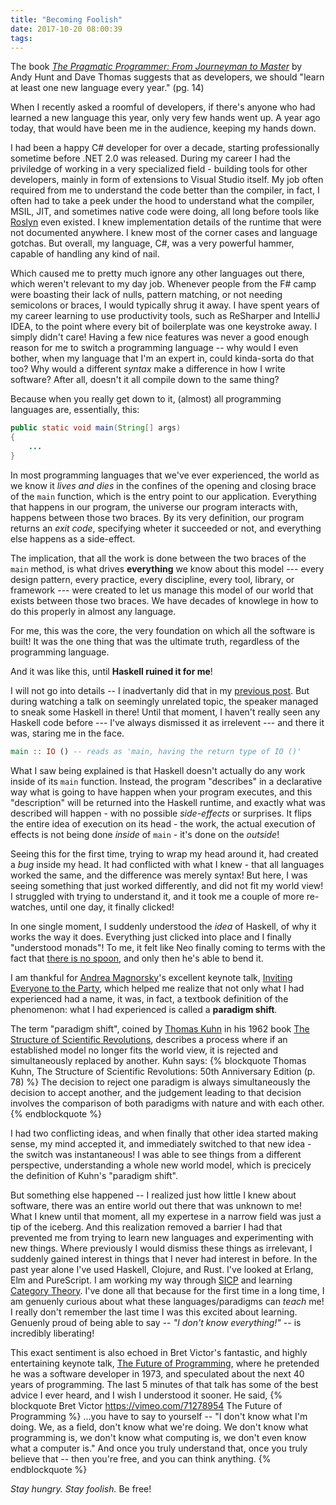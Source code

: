 ```yaml
---
title: "Becoming Foolish"
date: 2017-10-20 08:00:39
tags:
---
```

The book [*The Pragmatic Programmer: From Journeyman to Master*](https://pragprog.com/book/tpp/the-pragmatic-programmer) by Andy Hunt and Dave Thomas suggests that as developers, we should "learn at least one new language every year." (pg. 14)

When I recently asked a roomful of developers, if there's anyone who had learned a new language this year, only very few hands went up. A year ago today, that would have been me in the audience, keeping my hands down.

<!-- more -->

I had been a happy C# developer for over a decade, starting professionally sometime before .NET 2.0 was released. During my career I had the priviledge of working in a very specialized field - building tools for other developers, mainly in form of extensions to Visual Studio itself. My job often required from me to understand the code better than the compiler, in fact, I often had to take a peek under the hood to understand what the compiler, MSIL, JIT, and sometimes native code were doing, all long before tools like [Roslyn](https://github.com/dotnet/roslyn) even existed. I knew implementation details of the runtime that were not documented anywhere. I knew most of the corner cases and language gotchas. But overall, my language, C#, was a very powerful hammer, capable of handling any kind of nail.

Which caused me to pretty much ignore any other languages out there, which weren't relevant to my day job. Whenever people from the F# camp were boasting their lack of nulls, pattern matching, or not needing semicolons or braces, I would typically shrug it away. I have spent years of my career learning to use productivity tools, such as ReSharper and IntelliJ IDEA, to the point where every bit of boilerplate was one keystroke away. I simply didn't care! Having a few nice features was never a good enough reason for me to switch a programming language -- why would I even bother, when my language that I'm an expert in, could kinda-sorta do that too? Why would a different *syntax* make a difference in how I write software? After all, doesn't it all compile down to the same thing?

Because when you really get down to it, (almost) all programming languages are, essentially, this:

```java
public static void main(String[] args)
{
    ...
}
```
In most programming languages that we've ever experienced, the world as we know it *lives and dies* in the confines of the opening and closing brace of the `main` function, which is the entry point to our application. Everything that happens in our program, the universe our program interacts with, happens between those two braces. By its very definition, our program returns an *exit code*, specifying wheter it succeeded or not, and everything else happens as a side-effect.

The implication, that all the work is done between the two braces of the `main` method, is what drives **everything** we know about this model --- every design pattern, every practice, every discipline, every tool, library, or framework --- were created to let us manage this model of our world that exists between those two braces. We have decades of knowlege in how to do this properly in almost any language.

For me, this was the core, the very foundation on which all the software is built! It was the one thing that was the ultimate truth, regardless of the programming language.

And it was like this, until **Haskell ruined it for me**!

I will not go into details -- I inadvertanly did that in my [previous post](/2017/05/from-net-to-scala-and-beyond-a-journey-to-functional-programming/). But during watching a talk on seemingly unrelated topic, the speaker managed to sneak some Haskell in there! Until that moment, I haven't really seen any Haskell code before --- I've always dismissed it as irrelevent --- and there it was,  staring me in the face.

```haskell
main :: IO () -- reads as 'main, having the return type of IO ()'
```

What I saw being explained is that Haskell doesn't actually do any work inside of its `main` function. Instead, the program "describes" in a declarative way what is going to have happen when your program executes, and this "description" will be returned into the Haskell runtime, and exactly what was described will happen - with no possible *side-effects* or surprises. It flips the entire idea of execution on its head - the work, the actual execution of effects is not being done *inside* of `main` - it's done on the *outside*!

Seeing this for the first time, trying to wrap my head around it, had created a *bug* inside my head. It had conflicted with what I knew - that all languages worked the same, and the difference was merely syntax! But here, I was seeing something that just worked differently, and did not fit my world view! I struggled with trying to understand it, and it took me a couple of more re-watches, until one day, it finally clicked!

In one single moment, I suddenly understood the *idea* of Haskell, of why it works the way it does. Everything just clicked into place and I finally "understood monads"! To me, it felt like Neo finally coming to terms with the fact that [there is no spoon](https://www.youtube.com/watch?v=uAXtO5dMqEI), and only then he's able to bend it. 

I am thankful for [Andrea Magnorsky](https://twitter.com/silverSpoon)'s excellent keynote talk, [Inviting Everyone to the Party](https://www.youtube.com/watch?v=WBu43Tj0zOY), which helped me realize that not only what I had experienced had a name, it was, in fact, a textbook definition of the phenomenon: what I had experienced is called a **paradigm shift**.

The term "paradigm shift", coined by [Thomas Kuhn](https://en.wikipedia.org/wiki/Thomas_Kuhn) in his 1962 book [The Structure of Scientific Revolutions](https://en.wikipedia.org/wiki/The_Structure_of_Scientific_Revolutions), describes a process where if an established model no longer fits the world view, it is rejected and simultaneously replaced by another. Kuhn says:
{% blockquote Thomas Kuhn, The Structure of Scientific Revolutions: 50th Anniversary Edition (p. 78) %}
The decision to reject one paradigm is always simultaneously the decision to accept another, and the judgement leading to that decision involves the comparison of both paradigms with nature and with each other.
{% endblockquote %}

I had two conflicting ideas, and when finally that other idea started making sense, my mind accepted it, and immediately switched to that new idea - the switch was instantaneous! I was able to see things from a different perspective, understanding a whole new world model, which is precicely the definition of Kuhn's "paradigm shift".

But something else happened -- I realized just how little I knew about software, there was an entire world out there that was unknown to me! What I knew until that moment, all my expertese in a narrow field was just a tip of the iceberg. And this realization removed a barrier I had that prevented me from trying to learn new languages and experimenting with new things. Where previously I would dismiss these things as irrelevant, I suddenly gained interest in things that I never had interest in before. In the past year alone I've used Haskell, Clojure, and Rust. I've looked at Erlang, Elm and PureScript. I am working my way through [SICP](https://mitpress.mit.edu/sicp/full-text/book/book.html) and learning [Category Theory](https://github.com/hmemcpy/milewski-ctfp-pdf). I've done all that because for the first time in a long time, I am genuenly curious about what these languages/paradigms can *teach* me! I really don't remember the last time I was this excited about learning. Genuenly proud of being able to say -- *"I don't know everything!"* -- is incredibly liberating!

This exact sentiment is also echoed in Bret Victor's fantastic, and highly entertaining keynote talk, [The Future of Programming](https://vimeo.com/71278954), where he pretended he was a software developer in 1973, and speculated about the next 40 years of programming. The last 5 minutes of that talk has some of the best advice I ever heard, and I wish I understood it sooner. He said,
{% blockquote Bret Victor https://vimeo.com/71278954 The Future of Programming %}
...you have to say to yourself -- "I don't know what I'm doing. We, as a field, don't know what we're doing. We don't know what programming is, we don't know what computing is, we don't even know what a computer is." And once you truly understand that, once you truly believe that -- then you're free, and you can think anything.
{% endblockquote %}

*Stay hungry. Stay foolish.* Be free!